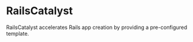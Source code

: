 # RailsCatalyst

RailsCatalyst accelerates Rails app creation by providing a pre-configured template.

